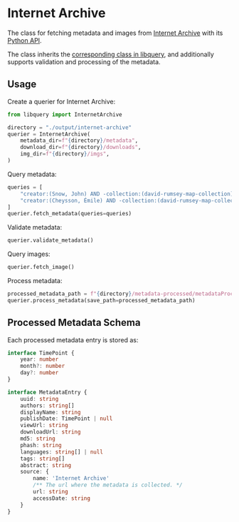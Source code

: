 # Internet Archive

The class for fetching metadata and images from [Internet Archive](https://archive.org/) with its [Python API](https://archive.org/developers/internetarchive/index.html).

The class inherits the [corresponding class in libquery](https://oldvis.github.io/libquery/api/internet-archive.html), and additionally supports validation and processing of the metadata.

## Usage

Create a querier for Internet Archive:

```python
from libquery import InternetArchive

directory = "./output/internet-archive"
querier = InternetArchive(
    metadata_dir=f"{directory}/metadata",
    download_dir=f"{directory}/downloads",
    img_dir=f"{directory}/imgs",
)
```

Query metadata:

```python
queries = [
    "creator:(Snow, John) AND -collection:(david-rumsey-map-collection) AND date:[1800-01-01 TO 1950-12-31]",
    "creator:(Cheysson, Émile) AND -collection:(david-rumsey-map-collection) AND date:[0001-01-01 TO 1990-12-31]",
]
querier.fetch_metadata(queries=queries)
```

Validate metadata:

```python
querier.validate_metadata()
```

Query images:

```python
querier.fetch_image()
```

Process metadata:

```python
processed_metadata_path = f"{directory}/metadata-processed/metadataProcessed.json"
querier.process_metadata(save_path=processed_metadata_path)
```

## Processed Metadata Schema

Each processed metadata entry is stored as:

```typescript
interface TimePoint {
    year: number
    month?: number
    day?: number
}

interface MetadataEntry {
    uuid: string
    authors: string[]
    displayName: string
    publishDate: TimePoint | null
    viewUrl: string
    downloadUrl: string
    md5: string
    phash: string
    languages: string[] | null
    tags: string[]
    abstract: string
    source: {
        name: 'Internet Archive'
        /** The url where the metadata is collected. */
        url: string
        accessDate: string
    }
}
```
